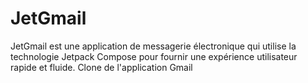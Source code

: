 # JetGmail
JetGmail est une application de messagerie électronique qui utilise la technologie Jetpack Compose pour fournir une expérience utilisateur rapide et fluide. Clone de l'application Gmail
